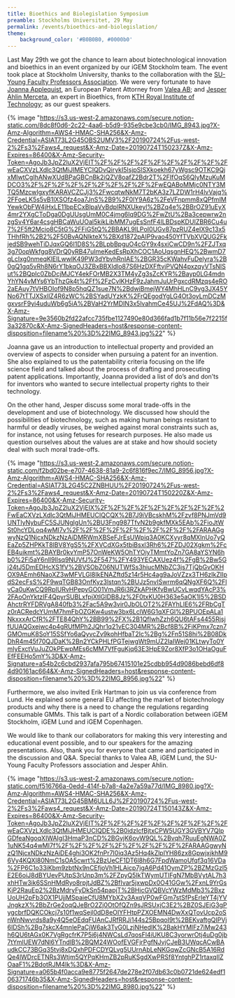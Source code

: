 ```yaml
---
title: Bioethics and Biolegislation Symposium
preamble: Stockholms Universitet, 29 May
permalink: /events/bioethics-and-biolegislation/
theme:
    background_color: '#B0B0B0, #0000b0'
---
```


Last May 29th we got the chance to learn about biotechnological innovation and bioethics in an event organized by our iGEM Stockholm team. The event took place at Stockholm University, thanks to the collaboration with the [SU-Young Faculty Professors Association](https://www.science.su.se/english/about-us/organisation/stockholm-university-young-faculty-1.375593). We were very fortunate to have [Joanna Applequist](https://www.linkedin.com/in/joanna-applequist-a278042), an European Patent Attorney from [Valea AB](https://www.valea.eu/); and [Jesper Ahlin Merceta](https://jahlinmarceta.com/), an expert in Bioethics, from [KTH Royal Institute of Technology](https://www.kth.se/); as our guest speakers.

{% image "https://s3.us-west-2.amazonaws.com/secure.notion-static.com/8dc8f0d6-2c22-4aa6-b5d9-935e9cbe3cb0/IMG_8943.jpg?X-Amz-Algorithm=AWS4-HMAC-SHA256&X-Amz-Credential=ASIAT73L2G45OBS2UMV3%2F20190724%2Fus-west-2%2Fs3%2Faws4_request&X-Amz-Date=20190724T150237Z&X-Amz-Expires=86400&X-Amz-Security-Token=AgoJb3JpZ2luX2VjEIT%2F%2F%2F%2F%2F%2F%2F%2F%2F%2FwEaCXVzLXdlc3QtMiJIMEYCIQDvQirykI5lsjpSlSXkoekh67yWgsc9OTKC9QjxMIwtCgIhANwXUdBPaGBCnBk2iQZV8oafZ2Bdr2T%2FIfOqS6QlyMzuKuMDCO3%2F%2F%2F%2F%2F%2F%2F%2F%2F%2FwEQABoMMjc0NTY3MTQ5MzcwIgxyfKARAVCZCJj3%2FwcqtwNkM7T2bKA3z7LZDW1rH4lvVajq%2FFoeLK5s5vB1lXSOfz4oa7JnS%2B9%2F0lY9A6z%2FeVFnpmm8xQPfmIMYewkObFW4jHxLE11bpECxBlpaVvBdplRNXUkeyl%2BZq4e%2BBrOZ91uEyX4mr2YXgCToDga0DgUUsgUmM0C4jmg6Iq9DG%2FwZtU%2Ba3cepwrw2nzgSv4Y6ar4csgHBCaWuUOal5kikLibMM7ugEsSnfF4ILBDspKDUIZBR6Cu4u7%2F5ft2Mcio8C5tG%2FFiG5tQ%2BBAKL9lLPoI0UGv87pzRUZ4eIX9c13x5THhfRh%2B2%2F50BvAQNlkteX%2BXd1872pAIP9vao450YfTVbXVQUG2FkjedSB9wehTiDJqxGQ6I1D8S%2BLpbBpguO4cGY9x4sxiCwCD9n%2FZJTxq3g70opWkfgq8VDrQ0yRB47uImeKedEsRpXhCOC1AoUqsgnHEQ%2BwmD7gLcIxg0nmeqKlEILwwlK49PW3dYbvhRnIAE%2BGR35cKWahvFuDelyra%2B0gQ1gq5vRh8N6rY1bkqOJ3ZBxBBXIdlo87S6HzDXFftvjPVQN4pxzqyVTsNISut%2BQpIc0ZbDcjMJCY4ekFOrMB2X3TM4yZg3sZcKYR%2Bayp0LG4mdnYhYN4vMYs6YbThzGk4t%2Ff%2FzCvlKHzF9zJahmJuUrPgxcdRMzqs4eRO2aEAuy7tVHBOIof9N8p5hqQZ1sue7N%2BdwiBmejWY4MhHLnC9vg3JX45YNo67tTTJXSxllZ4R6zWC%2BSYadUYzkK%2FrQEgodYgLG4Ot3oyLmDCzMgxvsrF9yi4uduWb6g5iA%2BVaH2YrMDIN3x5lvahmCe45UJ%2FdAQ%3D&X-Amz-Signature=9e3560b2fd22afcc735fbe1127490e80d366fad1b7f11b56e7f2215f3a32870c&X-Amz-SignedHeaders=host&response-content-disposition=filename%20%3D%22IMG_8943.jpg%22" %}

Joanna gave us an introduction to intellectual property and provided an overview of aspects to consider when pursuing a patent for an invention. She also explained to us the patentability criteria focusing on the life science field and talked about the process of drafting and prosecuting patent applications. Importantly, Joanna provided a list of do’s and don’ts for inventors who wanted to secure intellectual property rights to their technology.

On the other hand, Jesper discuss some moral trade-offs in the development and use of biotechnology. We discussed how should the possibilities of biotechnology, such as making human beings resistant to harmful or deadly viruses, be weighed against moral constraints such as, for instance, not using fetuses for research purposes. He also made us question ourselves about the values are at stake and how should society deal with such moral trade-offs.

{% image "https://s3.us-west-2.amazonaws.com/secure.notion-static.com/f2bd02be-e707-4638-81a9-2c6f816f9ec7/IMG_8956.jpg?X-Amz-Algorithm=AWS4-HMAC-SHA256&X-Amz-Credential=ASIAT73L2G45C2ZNBHUU%2F20190724%2Fus-west-2%2Fs3%2Faws4_request&X-Amz-Date=20190724T150220Z&X-Amz-Expires=86400&X-Amz-Security-Token=AgoJb3JpZ2luX2VjEIX%2F%2F%2F%2F%2F%2F%2F%2F%2F%2FwEaCXVzLXdlc3QtMiJHMEUCIQCQX%2B7J9iVBcskhM%2Fzvf8PNJmVd9UNTIyNybuFC5SJUNgIgUn%2BU3Fng987TfvN2b9gkfMXk5EAb%2FioJtWSt0hcYDLoq4wMI7v%2F%2F%2F%2F%2F%2F%2F%2F%2F%2FARAAGgwyNzQ1NjcxNDkzNzAiDMRWmXBSeFJrEsUWpiq3A0KCXyyr8qMXlnUo7yQEaZp5ZHPKkT8lBV8YgS5%2FXVCdXGx5tbiBsxl3Rh6%2FZDJ02Xgkm%2FcEB4uikmt%2BAYBr0kvYmP57OnWeKW5OhTYOiyTMmtYoZn7GA8aYSYN6hb0%2Fi5aY6nlI9Ilsq9NUVfJ%2F547%2FY493YECAXUez4f%2FgB%2Bw5Gj24tJ5DmEDHcXS1fV%2BVSObZ06NUTWfSs3hiucMNbZC3js7TjQbGvOKHOX9AEmh6NaoXZ3wMFVLGl8IkENAZftd5z14r5Hc4ag9aJoVZzx3TH6zIkZIIpdS2ecFsS%2F9wqTGB83OnfKyz3lstqn%2BUJz5nvISwrm6qQNgXF6Q%2FlyCa0uKwCQ9RpIURvHPepyGO01VmJR6i3RZkAPHKfvBwUCvLwqdYAcP3%2FAoOnYktzIF4QpyrSUBLxfpjXtlGIDB8Jz%2F0txKU0H363e5aOK1I5%2BSDAhctrRYFDRVgA840fb3%2Fac5A9w3vir0JbOLOT2%2FAYhLIE6%2FRbCgTz0rACRedcYUmM7hmFbOZGKw4ustw3bx6LclW6G1qXFGl%2BPUOEpALa1NkxxxArCfR%2FTE84QhY%2BB99%2FX%2B1QfIwhZzh6QU6tAFs4455RjsjfUUAQGxejwc4p4gRUfMPh2JQhr1q21vEC304MR%2Bcf8B%2FiKPmx7czn7GMOmuK8SoY15SSfYo6aQyvcZv9kohHfbaT2Ic%2Bg%2Fn51S8hi%2B08DkDhR4m45f70QJDaK%2Bn2YCkPHLfPGTejwgWt9mUZ2IaIWej01KLtwyTo0YmIyExctVuJuZOkPEwpMEs6cMM7VfFguKjq63E3HpE9Zor8XfP3o1OHaOguFEfFEEHo5mY%3D&X-Amz-Signature=a54b2c6cbd2937afa795b67415101e25cdbb954d9086bebd6df84d90161ac664&X-Amz-SignedHeaders=host&response-content-disposition=filename%20%3D%22IMG_8956.jpg%22" %}

Furthermore, we also invited Erik Hartman to join us via conference from Lund. He explained some general EU affecting the market of biotechnology products and why there is a need to change the regulations regarding consumable GMMs. This talk is part of a Nordic collaboration between iGEM Stockholm, iGEM Lund and iGEM Copenhagen.

We would like to thank our collaborators for making this very interesting and educational event possible, and to our speakers for the amazing presentations. Also, thank you for everyone that came and participated in the discussion and Q&A. Special thanks to Valea AB, iGEM Lund, the SU-Young Faculty Professors association and Jesper Ahlin.

{% image "https://s3.us-west-2.amazonaws.com/secure.notion-static.com/f516766a-0edd-414f-b7a8-4a2e7a59a77d/IMG_8980.jpg?X-Amz-Algorithm=AWS4-HMAC-SHA256&X-Amz-Credential=ASIAT73L2G45BM6ULL6J%2F20190724%2Fus-west-2%2Fs3%2Faws4_request&X-Amz-Date=20190724T150143Z&X-Amz-Expires=86400&X-Amz-Security-Token=AgoJb3JpZ2luX2VjEIT%2F%2F%2F%2F%2F%2F%2F%2F%2F%2FwEaCXVzLXdlc3QtMiJHMEUCIQDE%2B0idzIcfBjtxCPW5UGY3GVBYV7QIpGDfeaNgoqXIWAIgI3HmaP3nCD%2BGvjK6ovW9QL%2Bvqh7RuuEgNWA0Z1uNK54q4wMI7f%2F%2F%2F%2F%2F%2F%2F%2F%2F%2FARAAGgwyNzQ1NjcxNDkzNzAiDE4ghi3OK2fnPr7I0iq3Az5Hq4kZlpIYH86zx8GpwjxjkhM96Vy4KQXI80NmC1sOA5cwrt%2BzUeCF1DT6l8h6G7FpdWamoUfqf3q16VDa%2FP6C1o33iKbm9zbtNx9nCEfjoVh1HLAicp7jgA6Pd41OymZP%2BZMzGzl5E2E6oiJ8dBYUevPUtpS3rUnp3m%2FZpyQ5IkTWymUTIFgN7MbBVytAL7h3xhHTw3ik6SSnHMdRyo8rpjtJdBZ%2BfIvar5jxwpDx0O41GGw%2FxnL9YrGsKjP2RauEp2%2BzMdryFyDkSn54papjT%2BHicGVQBVcYWzMdMb3%2BxzUoUH2pFb3OX1PUjjMSpaieCfU8MYbX2v3AxqVP0wFGm7stSfPsErIeYT4jYVJngkzX%2BbZrGe2oqQJeBrO2Zj0OtOfQZn9sJRSUxjC3E2%2BZ0SJEjG3gPygcbrfDQKCOkcj7s10f1wqSejl0dD8eOIYFHtpPZXOEMN4DwXxQTovUcp2oSnWnNwvrds8a9y4Q5eOEdqFUAnCJRfRRJi144s25BpqoI9t%2BEKvaftgQIPVj6IDSh%2Bg7skcX4mnlePaCjW6ak3TyG0LzjNHedIK%2BakHYMlFz7iMw243h6QU6tAGx0K7VgRgcfrK7P5i6j4NWCsLd7qosFl4iUKU8C3yorwrOtj4uDg0jb7tYmlUEW7dNl6YTndlB%2BQM24WOofEVGFjrPgfNJvjCJeB3UWqcACwBAudkCC73BGq35tvj8xDQxhPDFCDYQLvg5UUrnAbLeNKGqwZcGNcB5A16RdQe4lWDrcETNRs3Wtjm5QYPqKHmZB2pRuKSgdXwPRSf8YntghPZ1rtaxqIlZOaaF1%2BdotRJM4Ik%3D&X-Amz-Signature=a065b4f0acca9e8775f2647de278e2f07db63c0b0721de624edf106371746b35&X-Amz-SignedHeaders=host&response-content-disposition=filename%20%3D%22IMG_8980.jpg%22"  %}

